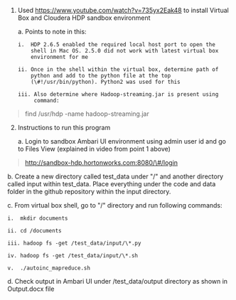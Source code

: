 1.  Used <https://www.youtube.com/watch?v=735yx2Eak48> to install
    Virtual Box and Cloudera HDP sandbox environment

    a.  Points to note in this:

        i.  HDP 2.6.5 enabled the required local host port to open the
            shell in Mac OS. 2.5.0 did not work with latest virtual box
            environment for me

        ii. Once in the shell within the virtual box, determine path of
            python and add to the python file at the top
            (\#!/usr/bin/python). Python2 was used for this

        iii. Also determine where Hadoop-streaming.jar is present using
             command:

> find /usr/hdp -name hadoop-streaming.jar

2.  Instructions to run this program

    a.  Login to sandbox Ambari UI environment using admin user id and
        go to Files View (explained in video from point 1 above)

> http://sandbox-hdp.hortonworks.com:8080/\#/login

b.  Create a new directory called test_data under "/" and another
    directory called input within test_data. Place everything under the
    code and data folder in the github repository within the input
    directory.

c.  From virtual box shell, go to "/" directory and run following
    commands:

    i.  mkdir documents

    ii. cd /documents

    iii. hadoop fs -get /test_data/input/\*.py

    iv. hadoop fs -get /test_data/input/\*.sh

    v.  ./autoinc_mapreduce.sh

d.  Check output in Ambari UI under /test_data/output directory as shown
    in Output.docx file
